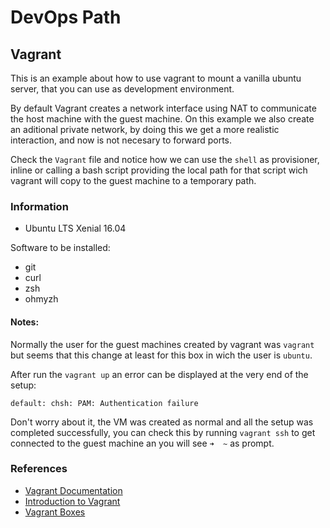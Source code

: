 # DevOps Path

## Vagrant

This is an example about how to use vagrant to mount a vanilla ubuntu server, that you can use as development environment.

By default Vagrant creates a network interface using NAT to communicate the host machine with the guest machine. On this example we also create an aditional private network, by doing this we get a more realistic interaction, and now is not necesary to forward ports.

Check the `Vagrant` file and notice how we can use the `shell` as provisioner, inline or calling a bash script providing the local path for that script wich vagrant will copy to the guest machine to a temporary path.

### Information

* Ubuntu LTS Xenial 16.04

Software to be installed:

* git
* curl
* zsh
* ohmyzh

#### Notes:

Normally the user for the guest machines created by vagrant was `vagrant` but seems that this change at least for this box in wich the user is `ubuntu`.

After run the `vagrant up` an error can be displayed at the very end of the setup:

	default: chsh: PAM: Authentication failure
 
Don't worry about it, the VM was created as normal and all the setup was completed successfully, you can check this by running `vagrant ssh` to get connected to the guest machine an you will see `➜  ~` as prompt.

### References

* [Vagrant Documentation](https://www.vagrantup.com/docs/index.html)
* [Introduction to Vagrant](https://www.vagrantup.com/intro/index.html)
* [Vagrant Boxes](https://app.vagrantup.com/)

